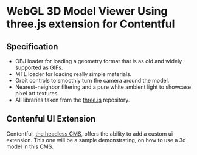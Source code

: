 # WebGL 3D Model Viewer Using three.js extension for Contentful

## Specification

* OBJ loader for loading a geometry format that is as old and widely supported as GIFs.
* MTL loader for loading really simple materials.
* Orbit controls to smoothly turn the camera around the model.
* Nearest-neighbor filtering and a pure white ambient light to showcase pixel art textures.
* All libraries taken from the [three.js](https://github.com/mrdoob/three.js/) repository.

## Contenful UI Extension

Contentful, [the headless CMS](https://contentful.com), offers the ability to add a custom
ui extension. This one will be a sample demonstrating, on how to use a 3d model in this CMS.
